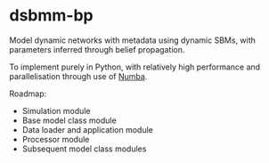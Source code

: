 # dsbmm-bp
Model dynamic networks with metadata using dynamic SBMs, with parameters inferred through belief propagation.

To implement purely in Python, with relatively high performance and parallelisation through use of [Numba](https://numba.pydata.org/).

Roadmap:
- Simulation module
- Base model class module
- Data loader and application module
- Processor module
- Subsequent model class modules
